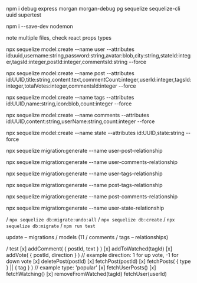 npm i debug express morgan morgan-debug pg sequelize sequelize-cli uuid supertest

npm i --save-dev nodemon

note multiple files, check react props types

<!-- migration reset / undo -->

npx sequelize model:create --name user --attributes id:uuid,username:string,password:string,avatar:blob,city:string,stateId:integer,tagsId:integer,postId:integer,commentsId:string --force

npx sequelize model:create --name post --attributes id:UUID,title:string,content:text,commentCount:integer,userId:integer,tagsId:integer,totalVotes:integer,commentsId:integer --force

npx sequelize model:create --name tags --attributes id:UUID,name:string,icon:blob,count:integer --force

npx sequelize model:create --name comments --attributes id:UUID,content:string,userName:string,count:integer --force

npx sequelize model:create --name state --attributes id:UUID,state:string --force

npx sequelize migration:generate --name user-post-relationship

npx sequelize migration:generate --name user-comments-relationship

npx sequelize migration:generate --name user-tags-relationship

npx sequelize migration:generate --name post-tags-relationship

npx sequelize migration:generate --name post-comments-relationship

npx sequelize migration:generate --name user-state-relationship

/ `npx sequelize db:migrate:undo:all`
/ `npx sequelize db:create`
/ `npx sequelize db:migrate`
/ `npm run test`

update – migrations / models (11 / comments / tags – relationships)

/ test 
[x] addComment( { postId, text } )
[x] addToWatched(tagId)
[x] addVote( { postId, direction } ) // example direction: 1 for up vote, -1 for down vote
[x] deletePost(postId)
[x] fetchPost(postId)
[x] fetchPosts( { type } || { tag } ) // example type: 'popular'
[x] fetchUserPosts()
[x] fetchWatching()
[x] removeFromWatched(tagId)
fetchUser(userId)

